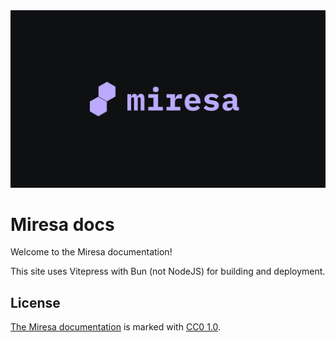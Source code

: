 <img src="doc/public/assets/banner.svg" alt="Miresa banner image">

# Miresa docs

Welcome to the Miresa documentation!

This site uses Vitepress with Bun (not NodeJS) for building and deployment.

## License

[The Miresa documentation](https://miresa.github.io/doc) is marked with
[CC0 1.0](LICENSE).
